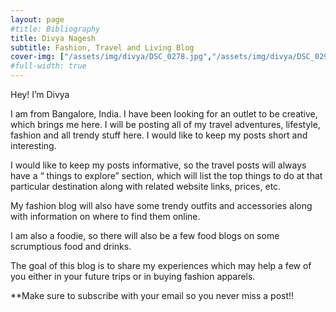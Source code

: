 ```yaml
---
layout: page
#title: Bibliography
title: Divya Nagesh
subtitle: Fashion, Travel and Living Blog
cover-img: ["/assets/img/divya/DSC_0278.jpg","/assets/img/divya/DSC_0293.png","/assets/img/divya/DSC_0427.jpg"]
#full-width: true
---
```


Hey! I’m Divya

I am from Bangalore, India. I have been looking for an outlet to  be creative, which brings me here. I will be posting all of my travel adventures, lifestyle, fashion and all trendy stuff here. I would like to keep my posts short and interesting. 

I would like to keep my posts informative, so the travel posts will always have a “ things to explore” section, which will list the top things to do at that particular destination along with related website links, prices, etc.

My fashion blog will also have some trendy outfits and accessories along with information on where to find them online.

I am also a foodie, so there will also be a few food blogs on some scrumptious food and drinks.

The goal of this blog is to share my experiences which may help a few of you either in your future trips or in buying fashion apparels.

**Make sure to subscribe with your email so you never miss a post!! 
